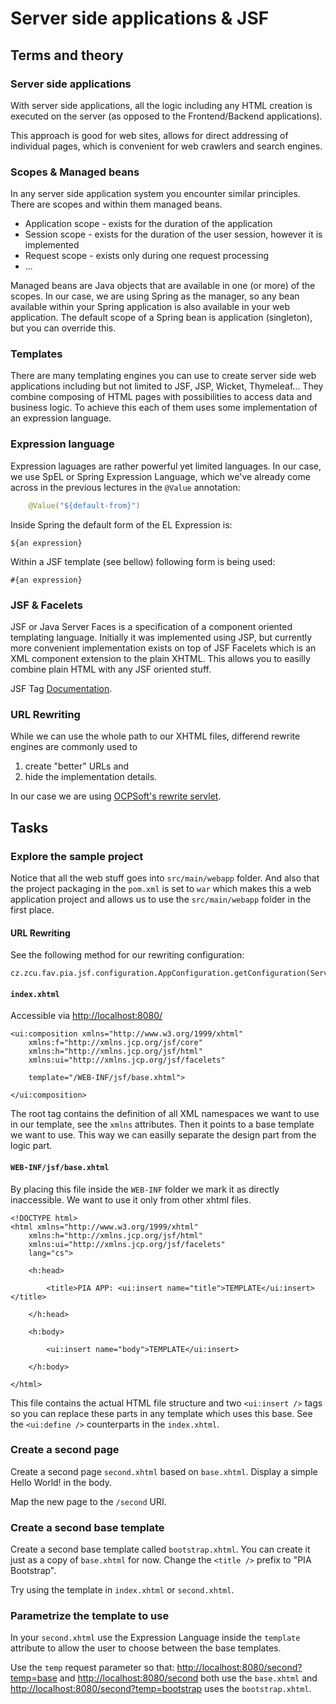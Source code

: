 # Server side applications & JSF

## Terms and theory

### Server side applications

With server side applications, all the logic including any HTML creation
is executed on the server (as opposed to the Frontend/Backend applications).

This approach is good for web sites, allows for direct addressing of individual pages,
which is convenient for web crawlers and search engines.

### Scopes & Managed beans

In any server side application system you encounter similar principles. There are scopes and
within them managed beans.

* Application scope - exists for the duration of the application
* Session scope - exists for the duration of the user session, however it is implemented
* Request scope - exists only during one request processing
* ...

Managed beans are Java objects that are available in one (or more) of the scopes. In our case,
we are using Spring as the manager, so any bean available within your Spring application is also
available in your web application. The default scope of a Spring bean is application (singleton),
but you can override this.

### Templates

There are many templating engines you can use to create server side web applications including
but not limited to JSF, JSP, Wicket, Thymeleaf... They combine composing of HTML pages with
possibilities to access data and business logic. To achieve this each of them uses some implementation
of an expression language.

### Expression language

Expression laguages are rather powerful yet limited languages. In our case, we use SpEL or Spring Expression
Language, which we've already come across in the previous lectures in the `@Value` annotation:

```Java
	@Value("${default-from}")
```

Inside Spring the default form of the EL Expression is:

```
${an expression}
```

Within a JSF template (see bellow) following form is being used:

```
#{an expression}
```

### JSF & Facelets

JSF or Java Server Faces is a specification of a component oriented templating language.
Initially it was implemented using JSP, but currently more convenient implementation exists
on top of JSF Facelets which is an XML component extension to the plain XHTML. This allows
you to easilly combine plain HTML with any JSF oriented stuff.

JSF Tag [Documentation](https://javaee.github.io/glassfish/doc/5.0/vdldoc/).

### URL Rewriting

While we can use the whole path to our XHTML files, differend rewrite engines are commonly used
to

1. create "better" URLs and
2. hide the implementation details.

In our case we are using [OCPSoft's rewrite servlet](https://www.ocpsoft.org/rewrite/docs/).

## Tasks

### Explore the sample project

Notice that all the web stuff goes into `src/main/webapp` folder. And also that the project 
packaging in the `pom.xml` is set to `war` which makes this a web application project and
allows us to use the `src/main/webapp` folder in the first place.

#### URL Rewriting

See the following method for our rewriting configuration:

```
cz.zcu.fav.pia.jsf.configuration.AppConfiguration.getConfiguration(ServletContext)
```

#### `index.xhtml`

Accessible via [http://localhost:8080/](http://localhost:8080/)

```
<ui:composition xmlns="http://www.w3.org/1999/xhtml"
	xmlns:f="http://xmlns.jcp.org/jsf/core"
	xmlns:h="http://xmlns.jcp.org/jsf/html"
	xmlns:ui="http://xmlns.jcp.org/jsf/facelets"
	
	template="/WEB-INF/jsf/base.xhtml">

</ui:composition>
```

The root tag contains the definition of all XML namespaces we want to use in our template,
see the `xmlns` attributes. Then it points to a base template we want to use. This way
we can easilly separate the design part from the logic part.

#### `WEB-INF/jsf/base.xhtml`

By placing this file inside the `WEB-INF` folder we mark it as directly inaccessible. We want
to use it only from other xhtml files.

```
<!DOCTYPE html>
<html xmlns="http://www.w3.org/1999/xhtml"
	xmlns:h="http://xmlns.jcp.org/jsf/html"
	xmlns:ui="http://xmlns.jcp.org/jsf/facelets"
	lang="cs">
	
	<h:head>
	
		<title>PIA APP: <ui:insert name="title">TEMPLATE</ui:insert></title>
	
	</h:head>
	
	<h:body>
	
		<ui:insert name="body">TEMPLATE</ui:insert>
		
	</h:body>
	
</html>
```

This file contains the actual HTML file structure and two `<ui:insert />` tags so 
you can replace these parts in any template which uses this base. See the `<ui:define />` counterparts
in the `index.xhtml`.

### Create a second page

Create a second page `second.xhtml` based on `base.xhtml`. Display a simple Hello World! in the body.

Map the new page to the `/second` URI.

### Create a second base template

Create a second base template called `bootstrap.xhtml`. You can create it just as a copy
of `base.xhtml` for now. Change the `<title />` prefix to "PIA Bootstrap".

Try using the template in `index.xhtml` or `second.xhtml`.

### Parametrize the template to use

In your `second.xhtml` use the Expression Language inside the `template` attribute to allow the user to 
choose between the base templates.

Use the `temp` request parameter so that:
[http://localhost:8080/second?temp=base](http://localhost:8080/second?temp=base) and
[http://localhost:8080/second](http://localhost:8080/second) both use the `base.xhtml` and
[http://localhost:8080/second?temp=bootstrap](http://localhost:8080/second?temp=bootstrap)
uses the `bootstrap.xhtml`.